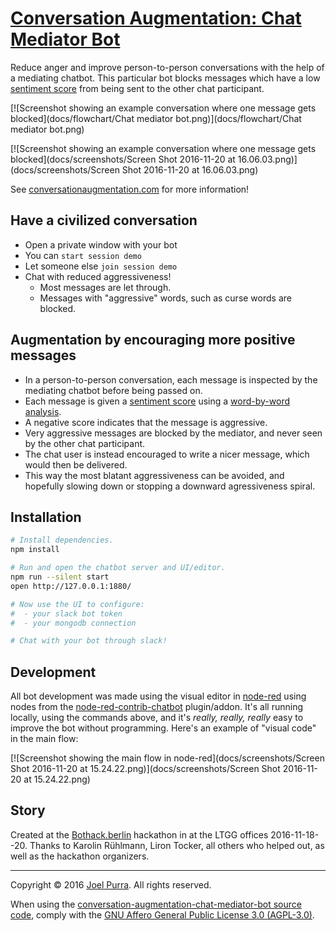 # [Conversation Augmentation: Chat Mediator Bot](https://github.com/joelpurra/conversation-augmentation-chat-mediator-bot)

Reduce anger and improve person-to-person conversations with the help of a mediating chatbot. This particular bot blocks messages which have a low [sentiment score](https://en.wikipedia.org/wiki/Sentiment_analysis) from being sent to the other chat participant.

[![Screenshot showing an example conversation where one message gets blocked](docs/flowchart/Chat mediator bot.png)](docs/flowchart/Chat mediator bot.png)


[![Screenshot showing an example conversation where one message gets blocked](docs/screenshots/Screen Shot 2016-11-20 at 16.06.03.png)](docs/screenshots/Screen Shot 2016-11-20 at 16.06.03.png)


See [conversationaugmentation.com](http://conversationaugmentation.com/) for more information!



## Have a civilized conversation

- Open a private window with your bot
- You can `start session demo`
- Let someone else `join session demo`
- Chat with reduced aggressiveness!
  - Most messages are let through.
  - Messages with "aggressive" words, such as curse words are blocked.



## Augmentation by encouraging more positive messages

- In a person-to-person conversation, each message is inspected by the mediating chatbot before being passed on.
- Each message is given a [sentiment score](https://en.wikipedia.org/wiki/Sentiment_analysis) using a [word-by-word analysis](https://github.com/thisandagain/sentiment).
- A negative score indicates that the message is aggressive.
- Very aggressive messages are blocked by the mediator, and never seen by the other chat participant.
- The chat user is instead encouraged to write a nicer message, which would then be delivered.
- This way the most blatant aggressiveness can be avoided, and hopefully slowing down or stopping a downward agressiveness spiral.



## Installation

```bash
# Install dependencies.
npm install

# Run and open the chatbot server and UI/editor.
npm run --silent start
open http://127.0.0.1:1880/

# Now use the UI to configure:
#  - your slack bot token
#  - your mongodb connection

# Chat with your bot through slack!
```



## Development

All bot development was made using the visual editor in [node-red](https://nodered.org/) using nodes from the [node-red-contrib-chatbot](https://github.com/guidone/node-red-contrib-chatbot) plugin/addon. It's all running locally, using the commands above, and it's *really, really, really* easy to improve the bot without programming. Here's an example of "visual code" in the main flow:

[![Screenshot showing the main flow in node-red](docs/screenshots/Screen Shot 2016-11-20 at 15.24.22.png)](docs/screenshots/Screen Shot 2016-11-20 at 15.24.22.png)



## Story

Created at the [Bothack.berlin](http://bothack.berlin/) hackathon in at the LTGG offices 2016-11-18--20. Thanks to Karolin Rühlmann, Liron Tocker, all others who helped out, as well as the hackathon organizers.

---

Copyright &copy; 2016 [Joel Purra](https://joelpurra.com/). All rights reserved.

When using the [conversation-augmentation-chat-mediator-bot source code](https://github.com/joelpurra/conversation-augmentation-chat-mediator-bot), comply with the [GNU Affero General Public License 3.0 (AGPL-3.0)](https://en.wikipedia.org/wiki/Affero_General_Public_License).
